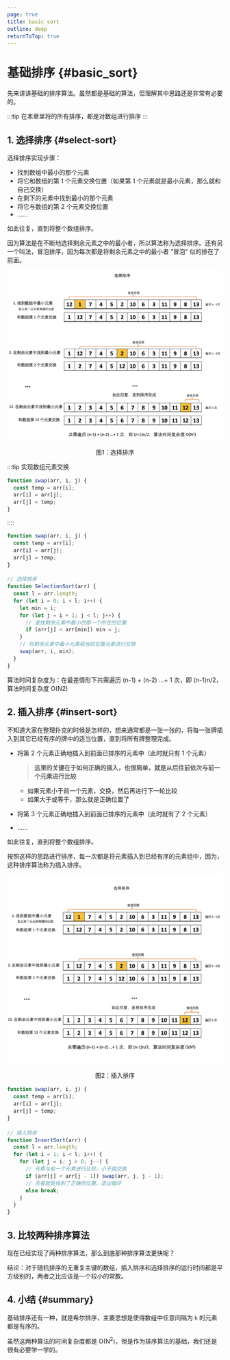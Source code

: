 ```yaml
---
page: true
title: basic sort
outline: deep
returnToTop: true
---
```


# 基础排序 {#basic_sort}

先来讲讲基础的排序算法。虽然都是基础的算法，但理解其中思路还是非常有必要的。

:::tip
在本章里将的所有排序，都是对数组进行排序
:::

## 1. 选择排序 {#select-sort}

选择排序实现步骤：

- 找到数组中最小的那个元素
- 将它和数组的第 1 个元素交换位置（如果第 1 个元素就是最小元素，那么就和自己交换）
- 在剩下的元素中找到最小的那个元素
- 将它与数组的第 2 个元素交换位置
- ......

如此往复，直到将整个数组排序。

因为算法是在不断地选择剩余元素之中的最小者，所以算法称为选择排序。还有另一个叫法，冒泡排序，因为每次都是将剩余元素之中的最小者 ”冒泡“ 似的排在了前面。

<div align='center'>
  <img src="./images/01-basic-sort/select-sort.png" style="zoom:50%;" />
  <p class="image-title">图1：选择排序</p>
</div>

:::tip
实现数组元素交换

```js
function swap(arr, i, j) {
  const temp = arr[i];
  arr[i] = arr[j];
  arr[j] = temp;
}
```

::::

```js
function swap(arr, i, j) {
  const temp = arr[i];
  arr[i] = arr[j];
  arr[j] = temp;
}

// 选择排序
function SelectionSort(arr) {
  const l = arr.length;
  for (let i = 0; i < l; i++) {
    let min = i;
    for (let j = i + 1; j < l; j++) {
      // 查找剩余元素中最小的那一个所在的位置
      if (arr[j] < arr[min]) min = j;
    }
    // 将剩余元素中最小元素和当前位置元素进行交换
    swap(arr, i, min);
  }
}
```

算法时间复杂度为：在最差情形下共需遍历 (n-1) + (n-2) …+ 1 次，即 (n-1)n/2，算法时间复杂度 O(N2)

## 2. 插入排序 {#insert-sort}

不知道大家在整理扑克的时候是怎样的，想来通常都是一张一张的，将每一张牌插入到其它已经有序的牌中的适当位置，直到将所有牌整理完成。

- 将第 2 个元素正确地插入到前面已排序的元素中（此时就只有 1 个元素）

  > **这里的关键在于如何正确的插入，也很简单，就是从后往前依次与前一个元素进行比较**

  - 如果元素小于前一个元素，交换，然后再进行下一轮比较
  - 如果大于或等于，那么就是正确位置了

- 将第 3 个元素正确地插入到前面已排序的元素中（此时就有了 2 个元素）
- ......

如此往复，直到将整个数组排序。

按照这样的思路进行排序，每一次都是将元素插入到已经有序的元素组中，因为，这种排序算法称为插入排序。

<div align='center'>
  <img src="./images/01-basic-sort/insert-sort.png" style="zoom:50%;" />
  <p class="image-title">图2：插入排序</p>
</div>

```js
function swap(arr, i, j) {
  const temp = arr[i];
  arr[i] = arr[j];
  arr[j] = temp;
}

// 插入排序
function InsertSort(arr) {
  const l = arr.length;
  for (let i = 1; i < l; i++) {
    for (let j = i; j > 0; j--) {
      // 元素与前一个元素进行比较，小于就交换
      if (arr[j] < arr[j - 1]) swap(arr, j, j - 1);
      // 否者就是找到了正确的位置，退出循环
      else break;
    }
  }
}
```

## 3. 比较两种排序算法

现在已经实现了两种排序算法，那么到底那种排序算法更快呢？

结论：对于随机排序的无重复主键的数组，插入排序和选择排序的运行时间都是平方级别的，两者之比应该是一个较小的常数。

## 4. 小结 {#summary}

基础排序还有一种，就是希尔排序，主要思想是使得数组中任意间隔为 `h` 的元素都是有序的。

虽然这两种算法的时间复杂度都是 O(N<sup>2</sup>)，但是作为排序算法的基础，我们还是很有必要学一学的。

